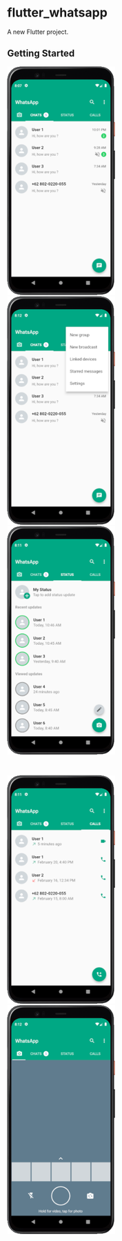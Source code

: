 # flutter_whatsapp

A new Flutter project.

## Getting Started

<p float="left">
  <img src="/assets/images/ss_chats_1.png" width="250"/>
  &nbsp;&nbsp;&nbsp;&nbsp;
  <img src="/assets/images/ss_chats_2.png" width="250"/>
  &nbsp;&nbsp;&nbsp;&nbsp;
  <img src="/assets/images/ss_status.png" width="250"/>
</p>
<br/>
<p float="left">
  <img src="/assets/images/ss_calls.png" width="250"/>
  &nbsp;&nbsp;&nbsp;&nbsp;
  <img src="/assets/images/ss_camera.png" width="250"/>
</p>
